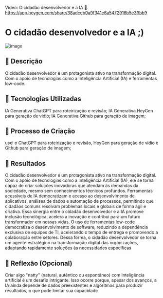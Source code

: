 Vídeo: O cidadão desenvolvedor e a IA 🎥
https://app.heygen.com/share/38adceb0a9f341e6a5472916b5e39bb9

# O cidadão desenvolvedor e a IA ;)
![image](https://github.com/user-attachments/assets/cf7de1bd-1e72-4974-8e2f-2e18e27a2d5f)


## 📒 Descrição
O cidadão desenvolvedor é um protagonista ativo na transformação digital. Com o apoio de tecnologias como a Inteligência Artificial (IA) e ferramentas low-code.

## 🤖 Tecnologias Utilizadas
IA Generativa ChatGPT para roteirização e revisão;
IA Generativa HeyGen para geração de vidio;
IA Generativa Github para geração de imagem;

## 🧐 Processo de Criação
usei o ChatGPT para roteirização e revisão, HeyGen para geração de vidio e Github para geração de imagem;

## 🚀 Resultados
O cidadão desenvolvedor é um protagonista ativo na transformação digital. Com o apoio de tecnologias como a Inteligência Artificial (IA), ele se torna capaz de criar soluções inovadoras que atendam às demandas da sociedade, mesmo sem conhecimentos técnicos profundos. Ferramentas acessíveis de IA democratizam o acesso ao desenvolvimento de aplicativos, análises de dados e automação de processos, permitindo que cidadãos comuns resolvam problemas locais e globais de forma ágil e criativa. Essa sinergia entre o cidadão desenvolvedor e a IA promove inclusão tecnológica, acelera a inovação e contribui para um futuro transformador em nossas vidas.
O uso de ferramentas low-code democratiza o desenvolvimento de software, reduzindo a dependência exclusiva de equipes de TI, acelerando o tempo de entrega e promovendo a colaboração entre setores. Dessa forma, o cidadão desenvolvedor se torna um agente estratégico na transformação digital das organizações, adaptando rapidamente soluções às necessidades específicas

## 💭 Reflexão (Opcional)
Criar algo "natty" (natural, autêntico ou espontâneo) com inteligência artificial é um desafio intrigante. Isso ocorre porque, apesar dos avanços, a IA ainda depende de dados preexistentes e algoritmos para produzir resultados, o que pode limitar sua capacidade
